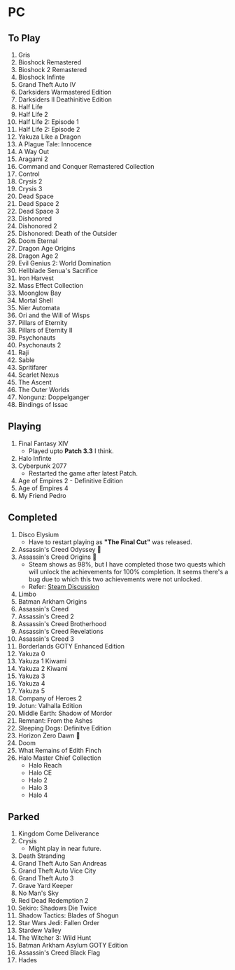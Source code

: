# PC

## To Play

1. Gris
2. Bioshock Remastered
3. Bioshock 2 Remastered
4. Bioshock Infinte
5. Grand Theft Auto IV
6. Darksiders Warmastered Edition
7. Darksiders II Deathinitive Edition
8. Half Life
9. Half Life 2
10. Half Life 2: Episode 1
11. Half Life 2: Episode 2
12. Yakuza Like a Dragon
13. A Plague Tale: Innocence
14. A Way Out
15. Aragami 2
16. Command and Conquer Remastered Collection
17. Control
18. Crysis 2
19. Crysis 3
20. Dead Space
21. Dead Space 2
22. Dead Space 3
23. Dishonored
24. Dishonored 2
25. Dishonored: Death of the Outsider
26. Doom Eternal
27. Dragon Age Origins
28. Dragon Age 2
29. Evil Genius 2: World Domination
30. Hellblade Senua's Sacrifice
31. Iron Harvest
32. Mass Effect Collection
33. Moonglow Bay
34. Mortal Shell
35. Nier Automata
36. Ori and the Will of Wisps
37. Pillars of Eternity
38. Pillars of Eternity II
39. Psychonauts
40. Psychonauts 2
41. Raji
42. Sable
43. Spritifarer
44. Scarlet Nexus
45. The Ascent
46. The Outer Worlds
47. Nongunz: Doppelganger
48. Bindings of Issac

## Playing

1. Final Fantasy XIV
    - Played upto **Patch 3.3** I think.
2. Halo Infinte
3. Cyberpunk 2077
    - Restarted the game after latest Patch.
4. Age of Empires 2 - Definitive Edition
5. Age of Empires 4
6. My Friend Pedro

## Completed

1. Disco Elysium
    - Have to restart playing as **"The Final Cut"** was released.
2. Assassin's Creed Odyssey :star2:
3. Assassin's Creed Origins :star2:
    - Steam shows as 98%, but I have completed those two quests which will unlock the achievements for 100% completion. It seems there's a bug due to which this two achievements were not unlocked.
    - Refer: [Steam Discussion](https://steamcommunity.com/app/582160/discussions/1/1736589520010150698/)
4. Limbo
5. Batman Arkham Origins
6. Assassin's Creed
7. Assassin's Creed 2
8. Assassin's Creed Brotherhood
9. Assassin's Creed Revelations
10. Assassin's Creed 3
11. Borderlands GOTY Enhanced Edition
12. Yakuza 0
13. Yakuza 1 Kiwami
14. Yakuza 2 Kiwami
15. Yakuza 3
16. Yakuza 4
17. Yakuza 5
18. Company of Heroes 2
19. Jotun: Valhalla Edition
20. Middle Earth: Shadow of Mordor
21. Remnant: From the Ashes
22. Sleeping Dogs: Definitve Edition
23. Horizon Zero Dawn :star2:
24. Doom
25. What Remains of Edith Finch
26. Halo Master Chief Collection
    - Halo Reach
    - Halo CE
    - Halo 2
    - Halo 3
    - Halo 4

## Parked

1. Kingdom Come Deliverance
2. Crysis
    - Might play in near future.
3. Death Stranding
4. Grand Theft Auto San Andreas
5. Grand Theft Auto Vice City
6. Grand Theft Auto 3
7. Grave Yard Keeper
8. No Man's Sky
9. Red Dead Redemption 2
10. Sekiro: Shadows Die Twice
11. Shadow Tactics: Blades of Shogun
12. Star Wars Jedi: Fallen Order
13. Stardew Valley
14. The Witcher 3: Wild Hunt
15. Batman Arkham Asylum GOTY Edition
16. Assassin's Creed Black Flag
17. Hades
